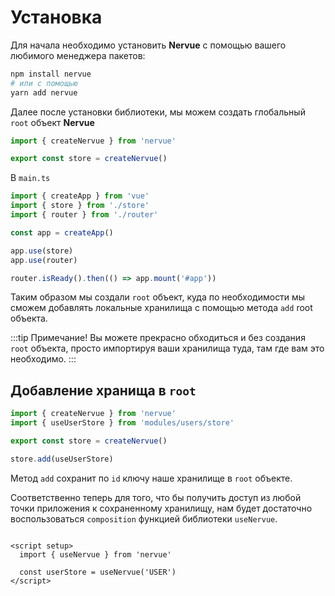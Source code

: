 # Установка

Для начала необходимо установить **Nervue** с помощью вашего любимого менеджера пакетов:

```bash
npm install nervue
# или с помощью
yarn add nervue
```

Далее после установки библиотеки, мы можем создать глобальный ```root``` объект **Nervue**

```js
import { createNervue } from 'nervue'

export const store = createNervue()
```

В ```main.ts```

```typescript
import { createApp } from 'vue'
import { store } from './store'
import { router } from './router'

const app = createApp()

app.use(store)
app.use(router)

router.isReady().then(() => app.mount('#app'))
```

Таким образом мы создали ```root``` объект, куда по необходимости мы сможем добавлять локальные хранилища с помощью
метода ```add``` root объекта.

:::tip 
Примечание! Вы можете прекрасно обходиться и без создания ```root``` объекта, просто импортируя ваши хранилища
туда, там где вам это необходимо.
:::

## Добавление хранища в ```root```

```js
import { createNervue } from 'nervue'
import { useUserStore } from 'modules/users/store'

export const store = createNervue()

store.add(useUserStore)
```
Метод ```add``` сохранит по ```id``` ключу наше хранилище в ```root``` объекте. 

Соответственно теперь для того, что бы получить доступ из любой точки приложения к сохраненному хранилищу, нам будет достаточно
воспользоваться ```composition``` функцией библиотеки ```useNervue```.

```vue

<script setup>
  import { useNervue } from 'nervue'
  
  const userStore = useNervue('USER')
</script>
```
